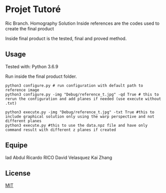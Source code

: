 # Projet Tutoré

Ric Branch. Homography Solution
Inside references are the codes used to create the final product

Inside final product is the tested, final and proved method.

## Usage
Tested with: Python 3.6.9

Run inside the final product folder.
```command
python3 configure.py # run configuration with default path to reference image
python3 configure.py -img "Debug/reference_t.jpg" -qd True # this to rerun the configuration and add planes if needed (use execute without .txt)

python3 execute.py -img "Debug/reference_t.jpg" -txt True #this to include graphical solution only using the warp perspective and not different planes
python3 execute.py #this to use the data.npz file and have only command result with different z planes if created
```

## Equipe
Iad Abdul
Ricardo RICO
David Velasquez
Kai Zhang
## License
[MIT](https://choosealicense.com/licenses/mit/)